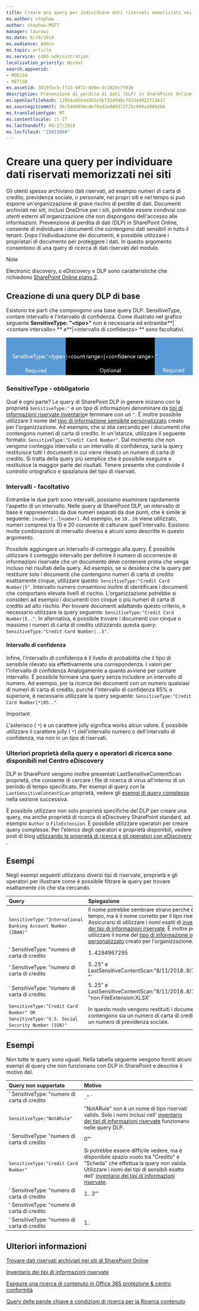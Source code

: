 ```yaml
---
title: Creare una query per individuare dati riservati memorizzati nei siti
ms.author: stephow
author: stephow-MSFT
manager: laurawi
ms.date: 6/29/2018
ms.audience: Admin
ms.topic: article
ms.service: o365-administration
localization_priority: Normal
search.appverid:
- MOE150
- MET150
ms.assetid: 3019fbc5-7f15-4972-8d0e-dc182dc7f836
description: Prevenzione di perdita di dati (DLP) in SharePoint Online, consente di individuare i documenti che contengono dati sensibili in tutto il tenant. Dopo l'individuazione dei documenti, è possibile utilizzare i proprietari di documento per proteggere i dati. In questo argomento consentono di una query di ricerca di dati riservati del modulo.
ms.openlocfilehash: 13954a856dd265e3b735d940c7d334d922713637
ms.sourcegitcommit: 36c5466056cdef6ad2a8d9372f2bc009a30892bb
ms.translationtype: MT
ms.contentlocale: it-IT
ms.lasthandoff: 08/27/2018
ms.locfileid: "23013860"
---
```

# <a name="form-a-query-to-find-sensitive-data-stored-on-sites"></a>Creare una query per individuare dati riservati memorizzati nei siti

Gli utenti spesso archiviano dati riservati, ad esempio numeri di carta di credito, previdenza sociale, o personale, nei propri siti e nel tempo si può esporre un'organizzazione di grave rischio di perdite di dati. Documenti archiviati nei siti, inclusi OneDrive per i siti, potrebbe essere condivisi con utenti esterni all'organizzazione che non dispongono dell'accesso alle informazioni. Prevenzione di perdita di dati (DLP) in SharePoint Online, consente di individuare i documenti che contengono dati sensibili in tutto il tenant. Dopo l'individuazione dei documenti, è possibile utilizzare i proprietari di documento per proteggere i dati. In questo argomento consentono di una query di ricerca di dati riservati del modulo.
  
> [!NOTE]
> Electronic discovery, o eDiscovery e DLP sono caratteristiche che richiedono [SharePoint Online piano 2](https://go.microsoft.com/fwlink/?LinkId=510080). 
  
## <a name="forming-a-basic-dlp-query"></a>Creazione di una query DLP di base

Esistono tre parti che compongono una base query DLP: SensitiveType, contare intervallo e l'intervallo di confidenza. Come illustrato nel grafico seguente **SensitiveType: "\<tipo\>"** non è necessaria ed entrambe**|\<contare intervallo\> ** e**|\<intervallo di confidenza\> ** sono facoltativi. 
  
![Query di esempio divisa in necessaria e facoltativa](media/DLP-query-example-text.png)
  
### <a name="sensitive-type---required"></a>SensitiveType - obbligatorio

Qual è ogni parte? Le query di SharePoint DLP in genere iniziano con la proprietà `SensitiveType:"` e un tipo di informazioni denominare da [tipi di informazioni riservate inventario](https://go.microsoft.com/fwlink/?LinkID=509999)e terminare con un `"`. È inoltre possibile utilizzare il nome del [tipo di informazione sensibile personalizzato](create-a-custom-sensitive-information-type.md) creato per l'organizzazione. Ad esempio, che si stia cercando per i documenti che contengono numeri di carta di credito. In un'istanza, utilizzare il seguente formato: `SensitiveType:"Credit Card Number"`. Dal momento che non vengono conteggio intervallo o un intervallo di confidenza, sarà la query restituisce tutti i documenti in cui viene rilevato un numero di carta di credito. Si tratta della query più semplice che è possibile eseguire e restituisce la maggior parte dei risultati. Tenere presente che condivide il controllo ortografico e spaziatura del tipo di riservati. 
  
### <a name="ranges---optional"></a>Intervalli - facoltativo

Entrambe le due parti sono intervalli, possiamo esaminare rapidamente l'aspetto di un intervallo. Nelle query di SharePoint DLP, un intervallo di base è rappresentato da due numeri separati da due punti, che è simile al seguente: `[number]..[number]`. Ad esempio, se `10..20` viene utilizzato, numeri compresi tra 10 e 20 consente di catturare quell'intervallo. Esistono molte combinazioni di intervallo diverso e alcuni sono descritte in questo argomento. 
  
Possibile aggiungere un intervallo di conteggio alla query. È possibile utilizzare il conteggio intervallo per definire il numero di occorrenze di informazioni riservate che un documento deve contenere prima che venga incluso nei risultati della query. Ad esempio, se si desidera che la query per restituire solo i documenti che contengono numeri di carta di credito esattamente cinque, utilizzare questo: `SensitiveType:"Credit Card Number|5"`. Intervallo numero consentono inoltre di identificare i documenti che comportano elevate livelli di rischio. L'organizzazione potrebbe si consideri ad esempio i documenti con cinque o più numeri di carta di credito ad alto rischio. Per trovare documenti adattando questo criterio, è necessario utilizzare la query seguente: `SensitiveType:"Credit Card Number|5.."`. In alternativa, è possibile trovare i documenti con cinque o massimo i numeri di carta di credito utilizzando questa query: `SensitiveType:"Credit Card Number|..5"`. 
  
#### <a name="confidence-range"></a>Intervallo di confidenza

Infine, l'intervallo di confidenza è il livello di probabilità che il tipo di sensibile rilevato sia effettivamente una corrispondenza. I valori per l'intervallo di confidenza Analogamente a quanto avviene per contare intervallo. È possibile formare una query senza includere un intervallo di numero. Ad esempio, per la ricerca dei documenti con un numero qualsiasi di numeri di carta di credito, purché l'intervallo di confidenza 85% o superiore, è necessario utilizzare la query seguente: `SensitiveType:"Credit Card Number|*|85.."`. 
  
> [!IMPORTANT]
> L'asterisco ( `*`) è un carattere jolly significa works alcun valore. È possibile utilizzare il carattere jolly ( `*`) dell'intervallo numero o dell'intervallo di confidenza, ma non in un tipo di riservati. 
  
### <a name="additional-query-properties-and-search-operators-available-in-the-ediscovery-center"></a>Ulteriori proprietà della query e operatori di ricerca sono disponibili nel Centro eDiscovery

DLP in SharePoint vengono inoltre presentati LastSensitiveContentScan proprietà, che consente di cercare i file di ricerca di virus all'interno di un periodo di tempo specificato. Per esempi di query con la `LastSensitiveContentScan` proprietà, vedere gli [esempi di query complesse](form-a-query-to-find-sensitive-data-stored-on-sites.md#BKMK_ExamplesOfComplexQueries) nella sezione successiva. 
  
È possibile utilizzare non solo proprietà specifiche del DLP per creare una query, ma anche proprietà di ricerca di eDiscovery SharePoint standard, ad esempio `Author` o `FileExtension`. È possibile utilizzare operatori per creare query complesse. Per l'elenco degli operatori e proprietà disponibili, vedere post di blog [utilizzando le proprietà di ricerca e gli operatori con eDiscovery](https://go.microsoft.com/fwlink/?LinkId=510093) . 
  
## <a name="examples-of-complex-queries"></a>Esempi

Negli esempi seguenti utilizzano diversi tipi di riservate, proprietà e gli operatori per illustrare come è possibile filtrare le query per trovare esattamente ciò che sta cercando.
  
|**Query**|**Spiegazione**|
|:-----|:-----|
| `SensitiveType:"International Banking Account Number (IBAN)"` <br/> |Il nome potrebbe sembrare strano perché è molto tempo, ma è il nome corretto per il tipo riservato. Assicurarsi di utilizzare i nomi esatti di [inventario dei tipi di informazioni riservate](https://go.microsoft.com/fwlink/?LinkID=509999). È inoltre possibile utilizzare il nome del [tipo di informazione sensibile personalizzato](create-a-custom-sensitive-information-type.md) creato per l'organizzazione.<br/> |
| ' SensitiveType: "numero di carta di credito|1..4294967295|1..100"' <br/> |Restituire i documenti con almeno una corrispondenza per il tipo di sensibile "Numero di carta di credito." I valori per ogni intervallo sono i rispettivi valori massimi e minimi. Un modo più semplice scrivere la query viene `SensitiveType:"Credit Card Number"`, ma in cui è divertimento in cui?<br/> |
| ' SensitiveType: "numero di carta di credito| 5..25" e LastSensitiveContentScan:"8/11/2018..8/13/2018 "' <br/> |Restituisce i documenti con i numeri di carta di credito 5 25 che sono stati analizzati da 11 agosto 2018 13 agosto 2018.  <br/> |
| ' SensitiveType: "numero di carta di credito| 5..25" e LastSensitiveContentScan:"8/11/2018..8/13/2018 "non FileExtension:XLSX' <br/> |Restituisce i documenti con i numeri di carta di credito 5 25 che sono stati analizzati da 11 agosto 2018 13 agosto 2018. I file con estensione XLSX non vengono inclusi nei risultati della query.  `FileExtension` è una delle numerose proprietà che è possibile includere in una query. Per ulteriori informazioni, vedere [utilizzo di proprietà di ricerca e gli operatori con eDiscovery](https://go.microsoft.com/fwlink/?LinkId=510093).<br/> |
| `SensitiveType:"Credit Card Number" OR SensitiveType:"U.S. Social Security Number (SSN)"` <br/> |In questo modo vengono restituiti i documenti che contengono sia un numero di carta di credito che un numero di previdenza sociale.  <br/> |
   
## <a name="examples-of-queries-to-avoid"></a>Esempi

Non tutte le query sono uguali. Nella tabella seguente vengono forniti alcuni esempi di query che non funzionano con DLP in SharePoint e descrive il motivo del.
  
|**Query non supportate**|**Motivo**|
|:-----|:-----|
| ' SensitiveType: "numero di carta di credito|.." ` <br/> |Aggiungere almeno un numero.  <br/> |
| `SensitiveType:"NotARule"` <br/> |"NotARule" non è un nome di tipo riservati valido. Solo i nomi inclusi nell' [inventario dei tipi di informazioni riservate](https://go.microsoft.com/fwlink/?LinkID=509999) funzionano nelle query DLP.<br/> |
| ' SensitiveType: "numero di carta di credito|0"' <br/> |Zero non è valido come valore minimo o il valore massimo in un intervallo.  <br/> |
| `SensitiveType:"Credit Card Number"` <br/> |Si potrebbe essere difficile vedere, ma è disponibile spazio vuoto tra "Credito" e "Scheda" che effettua la query non valida. Utilizzare i nomi dei tipi di sensibili esatto dell' [inventario dei tipi di informazioni riservate](https://go.microsoft.com/fwlink/?LinkID=509999).<br/> |
| ' SensitiveType: "numero di carta di credito|1.. 3"' <br/> |La parte di due periodi non deve essere separata da uno spazio.  <br/> |
| ' SensitiveType: "numero di carta di credito| |1..|"80.." <br/> |Esistono troppi pipe delimitatori (|). Attenersi invece il seguente formato: "SensitiveType:"numero di carta di credito|1..|"80.." <br/> |
| ' SensitiveType: "numero di carta di credito|1..|80..101"' <br/> |Poiché i valori di attendibilità rappresentano una percentuale, non possono superare 100. Al contrario, selezionare un numero compreso tra 1 e 100.  <br/> |
   
## <a name="for-more-information"></a>Ulteriori informazioni

[Trovare dati riservati archiviati nei siti di SharePoint Online](https://support.office.com/article/ef788d8f-9748-4025-bfe4-40541ca4cfb2)
  
[Inventario dei tipi di informazioni riservate](https://go.microsoft.com/fwlink/?LinkID=509999)
  
[Eseguire una ricerca di contenuto in Office 365 protezione &amp; centro conformità](run-a-content-search-in-the-security-and-compliance-center.md)
  
[Query delle parole chiave e condizioni di ricerca per la Ricerca contenuto](keyword-queries-and-search-conditions.md)
  

